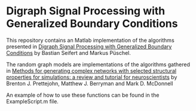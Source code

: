 # Digraph Signal Processing with Generalized Boundary Conditions

This repository contains an Matlab implementation of the algorithms presented in
[Digraph Signal Processing with Generalized Boundary Conditions](https://arxiv.org/abs/2005.09762)
by Bastian Seifert and Markus Püschel.


The random graph models are implementations of the algorithms gathered in
[Methods for generating complex networks with selected structural properties for simulations: a review and tutorial for neuroscientists](https://www.frontiersin.org/articles/10.3389/fncom.2011.00011/full)
by Brenton J. Prettejohn, Matthew J. Berryman and Mark D. McDonnell


An example of how to use these functions can be found in the ExampleScript.m file.

